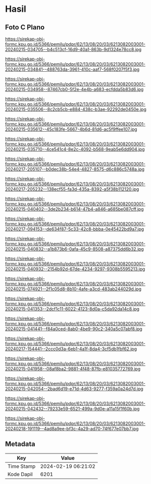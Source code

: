 # Hasil

## Foto C Plano

https://sirekap-obj-formc.kpu.go.id/5366/pemilu/pdpr/62/13/08/20/03/6213082003001-20240215-034705--b4c513cf-16d9-40a1-863b-9d1324e78cc8.jpg

https://sirekap-obj-formc.kpu.go.id/5366/pemilu/pdpr/62/13/08/20/03/6213082003001-20240215-034841--488763da-3961-410c-aaf7-568f0207f5f3.jpg

https://sirekap-obj-formc.kpu.go.id/5366/pemilu/pdpr/62/13/08/20/03/6213082003001-20240215-034958--87467cb0-5f2e-4e4b-a683-ecfdda5b83d6.jpg

https://sirekap-obj-formc.kpu.go.id/5366/pemilu/pdpr/62/13/08/20/03/6213082003001-20240215-035506--8c2cb5cb-e884-438c-b3ae-92292de0450e.jpg

https://sirekap-obj-formc.kpu.go.id/5366/pemilu/pdpr/62/13/08/20/03/6213082003001-20240215-035612--45c183fe-5667-4b6d-81d6-ac5f9ffee107.jpg

https://sirekap-obj-formc.kpu.go.id/5366/pemilu/pdpr/62/13/08/20/03/6213082003001-20240215-035710--4ce541c4-8e2c-4092-b568-9eab5e6dd904.jpg

https://sirekap-obj-formc.kpu.go.id/5366/pemilu/pdpr/62/13/08/20/03/6213082003001-20240217-205107--b0dec38b-54e4-4827-8575-d6c886c5748a.jpg

https://sirekap-obj-formc.kpu.go.id/5366/pemilu/pdpr/62/13/08/20/03/6213082003001-20240217-205232--138ecf55-fa3d-435a-8392-a5f38b112120.jpg

https://sirekap-obj-formc.kpu.go.id/5366/pemilu/pdpr/62/13/08/20/03/6213082003001-20240215-040402--3de2b234-b614-47b4-a846-a685be087cff.jpg

https://sirekap-obj-formc.kpu.go.id/5366/pemilu/pdpr/62/13/08/20/03/6213082003001-20240217-094153--de634f87-5c33-42c8-bbba-0e45422bd9a7.jpg

https://sirekap-obj-formc.kpu.go.id/5366/pemilu/pdpr/62/13/08/20/03/6213082003001-20240215-040832--a1b873b6-0afa-45c9-8508-a87375dd6b32.jpg

https://sirekap-obj-formc.kpu.go.id/5366/pemilu/pdpr/62/13/08/20/03/6213082003001-20240215-040932--2154b92d-67de-4234-9297-9308b5595213.jpg

https://sirekap-obj-formc.kpu.go.id/5366/pemilu/pdpr/62/13/08/20/03/6213082003001-20240215-074921--2f1c05d8-8b10-4afe-a3cd-483ab244029d.jpg

https://sirekap-obj-formc.kpu.go.id/5366/pemilu/pdpr/62/13/08/20/03/6213082003001-20240215-041353--2dcf1c11-6022-4123-8d0a-c5da92da14c8.jpg

https://sirekap-obj-formc.kpu.go.id/5366/pemilu/pdpr/62/13/08/20/03/6213082003001-20240215-041441--f84a0ced-8ab0-4be9-90c2-340a5c07abf8.jpg

https://sirekap-obj-formc.kpu.go.id/5366/pemilu/pdpr/62/13/08/20/03/6213082003001-20240217-154441--2ccc0d3a-6eb1-4a1f-8da4-3cf5db1fbf62.jpg

https://sirekap-obj-formc.kpu.go.id/5366/pemilu/pdpr/62/13/08/20/03/6213082003001-20240215-041958--08af8ba2-9881-4f48-87fb-e81035772769.jpg

https://sirekap-obj-formc.kpu.go.id/5366/pemilu/pdpr/62/13/08/20/03/6213082003001-20240215-042054--2bad6d19-e71d-4d63-9277-f359a0a24d7d.jpg

https://sirekap-obj-formc.kpu.go.id/5366/pemilu/pdpr/62/13/08/20/03/6213082003001-20240215-042432--79233e59-6521-499a-9d0e-a11a15f1f60b.jpg

https://sirekap-obj-formc.kpu.go.id/5366/pemilu/pdpr/62/13/08/20/03/6213082003001-20240218-191119--4ad8a9ee-bf3c-4a29-ad70-74f677e07bb7.jpg


## Metadata

| Key        | Value               |
| ---------- | ------------------- |
| Time Stamp | 2024-02-19 06:21:02 |
| Kode Dapil | 6201                |



